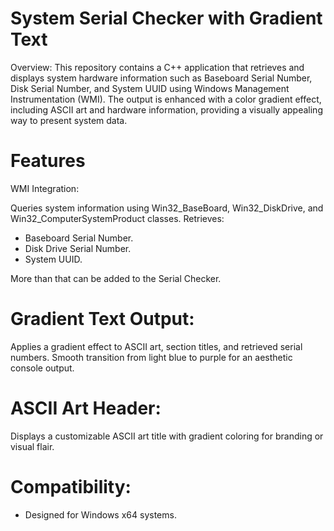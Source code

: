 # System Serial Checker with Gradient Text

Overview:
This repository contains a C++ application that retrieves and displays system hardware information such as Baseboard Serial Number, Disk Serial Number, and System UUID using Windows Management Instrumentation (WMI). The output is enhanced with a color gradient effect, including ASCII art and hardware information, providing a visually appealing way to present system data.

# Features

WMI Integration:

Queries system information using Win32_BaseBoard, Win32_DiskDrive, and Win32_ComputerSystemProduct classes.
Retrieves:
* Baseboard Serial Number.
* Disk Drive Serial Number.
* System UUID.

More than that can be added to the Serial Checker.

# Gradient Text Output:

Applies a gradient effect to ASCII art, section titles, and retrieved serial numbers.
Smooth transition from light blue to purple for an aesthetic console output.

# ASCII Art Header:
Displays a customizable ASCII art title with gradient coloring for branding or visual flair.

# Compatibility:
* Designed for Windows x64 systems.
